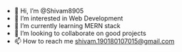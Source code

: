 - 👋 Hi, I’m @Shivam8905
- 👀 I’m interested in Web Development
- 🌱 I’m currently learning MERN stack
- 💞️ I’m looking to collaborate on good projects
- 📫 How to reach me shivam.190180107015@gmail.com

<!---
Shivam8905/Shivam8905 is a ✨ special ✨ repository because its `README.md` (this file) appears on your GitHub profile.
You can click the Preview link to take a look at your changes.
--->
